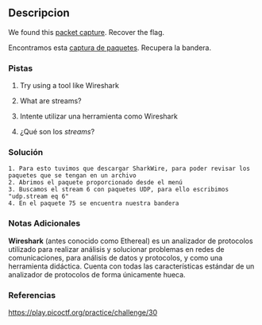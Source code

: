 ## Descripcion
We found this [packet capture](https://jupiter.challenges.picoctf.org/static/483e50268fe7e015c49caf51a69063d0/capture.pcap). Recover the flag.

Encontramos esta [captura de paquetes](https://jupiter.challenges.picoctf.org/static/483e50268fe7e015c49caf51a69063d0/capture.pcap). Recupera la bandera.
### Pistas
1. Try using a tool like Wireshark
2. What are streams?

1. Intente utilizar una herramienta como Wireshark
2. ¿Qué son los *streams*?
### Solución
```
1. Para esto tuvimos que descargar SharkWire, para poder revisar los paquetes que se tengan en un archivo
2. Abrimos el paquete proporcionado desde el menú
3. Buscamos el stream 6 con paquetes UDP, para ello escribimos "udp.stream eq 6"
4. En el paquete 75 se encuentra nuestra bandera
```
### Notas Adicionales
**Wireshark** (antes conocido como Ethereal) es un analizador de protocolos utilizado para realizar análisis y solucionar problemas en redes de comunicaciones, para análisis de datos y protocolos, y como una herramienta didáctica. Cuenta con todas las características estándar de un analizador de protocolos de forma únicamente hueca.
### Referencias
https://play.picoctf.org/practice/challenge/30